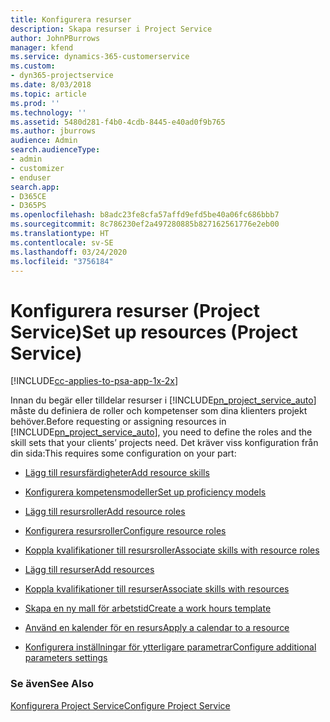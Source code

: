 ```yaml
---
title: Konfigurera resurser
description: Skapa resurser i Project Service
author: JohnPBurrows
manager: kfend
ms.service: dynamics-365-customerservice
ms.custom:
- dyn365-projectservice
ms.date: 8/03/2018
ms.topic: article
ms.prod: ''
ms.technology: ''
ms.assetid: 5480d281-f4b0-4cdb-8445-e40ad0f9b765
ms.author: jburrows
audience: Admin
search.audienceType:
- admin
- customizer
- enduser
search.app:
- D365CE
- D365PS
ms.openlocfilehash: b8adc23fe8cfa57affd9efd5be40a06fc686bbb7
ms.sourcegitcommit: 8c786230ef2a497280885b827162561776e2eb00
ms.translationtype: HT
ms.contentlocale: sv-SE
ms.lasthandoff: 03/24/2020
ms.locfileid: "3756184"
---
```

# <a name="set-up-resources-project-service"></a><span data-ttu-id="34cec-103">Konfigurera resurser (Project Service)</span><span class="sxs-lookup"><span data-stu-id="34cec-103">Set up resources (Project Service)</span></span>

[!INCLUDE[cc-applies-to-psa-app-1x-2x](../includes/cc-applies-to-psa-app-1x-2x.md)]

<span data-ttu-id="34cec-104">Innan du begär eller tilldelar resurser i [!INCLUDE[pn_project_service_auto](../includes/pn-project-service-auto.md)] måste du definiera de roller och kompetenser som dina klienters projekt behöver.</span><span class="sxs-lookup"><span data-stu-id="34cec-104">Before requesting or assigning resources in [!INCLUDE[pn_project_service_auto](../includes/pn-project-service-auto.md)], you need to define the roles and the skill sets that your clients’ projects need.</span></span> <span data-ttu-id="34cec-105">Det kräver viss konfiguration från din sida:</span><span class="sxs-lookup"><span data-stu-id="34cec-105">This requires some configuration on your part:</span></span>  
  
-   [<span data-ttu-id="34cec-106">Lägg till resursfärdigheter</span><span class="sxs-lookup"><span data-stu-id="34cec-106">Add resource skills</span></span>](../project-service/add-resource-skills.md)  
  
-   [<span data-ttu-id="34cec-107">Konfigurera kompetensmodeller</span><span class="sxs-lookup"><span data-stu-id="34cec-107">Set up proficiency models</span></span>](../project-service/set-up-proficiency-models.md)  
  
-   [<span data-ttu-id="34cec-108">Lägg till resursroller</span><span class="sxs-lookup"><span data-stu-id="34cec-108">Add resource roles</span></span>](../project-service/add-resource-roles.md)  
  
-   [<span data-ttu-id="34cec-109">Konfigurera resursroller</span><span class="sxs-lookup"><span data-stu-id="34cec-109">Configure resource roles</span></span>](../project-service/configure-resource-roles.md)  
  
-   [<span data-ttu-id="34cec-110">Koppla kvalifikationer till resursroller</span><span class="sxs-lookup"><span data-stu-id="34cec-110">Associate skills with resource roles</span></span>](../project-service/associate-skills-with-resource-roles.md)  
  
-   [<span data-ttu-id="34cec-111">Lägg till resurser</span><span class="sxs-lookup"><span data-stu-id="34cec-111">Add resources</span></span>](../project-service/add-resources.md)  
  
-   [<span data-ttu-id="34cec-112">Koppla kvalifikationer till resurser</span><span class="sxs-lookup"><span data-stu-id="34cec-112">Associate skills with resources</span></span>](../project-service/associate-skills-with-resources.md)  
  
-   [<span data-ttu-id="34cec-113">Skapa en ny mall för arbetstid</span><span class="sxs-lookup"><span data-stu-id="34cec-113">Create a work hours template</span></span>](../project-service/create-work-hours-template.md)  
  
-   [<span data-ttu-id="34cec-114">Använd en kalender för en resurs</span><span class="sxs-lookup"><span data-stu-id="34cec-114">Apply a calendar to a resource</span></span>](../project-service/apply-calendar-resource.md)  
  
-   [<span data-ttu-id="34cec-115">Konfigurera inställningar för ytterligare parametrar</span><span class="sxs-lookup"><span data-stu-id="34cec-115">Configure additional parameters settings</span></span>](../project-service/configure-additional-parameters-settings.md)  
  
### <a name="see-also"></a><span data-ttu-id="34cec-116">Se även</span><span class="sxs-lookup"><span data-stu-id="34cec-116">See Also</span></span>  
 [<span data-ttu-id="34cec-117">Konfigurera Project Service</span><span class="sxs-lookup"><span data-stu-id="34cec-117">Configure Project Service</span></span>](../project-service/configure.md)
